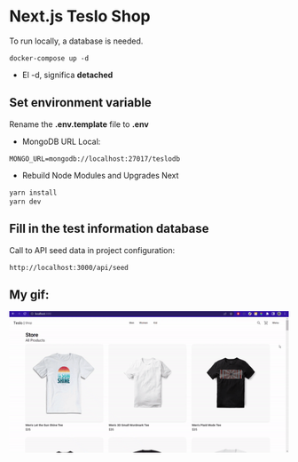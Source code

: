 # Next.js Teslo Shop

To run locally, a database is needed.

```
docker-compose up -d
```

- El -d, significa **detached**

## Set environment variable

Rename the **.env.template** file to **.env**

- MongoDB URL Local:

```
MONGO_URL=mongodb://localhost:27017/teslodb
```

- Rebuild Node Modules and Upgrades Next

```
yarn install
yarn dev
```

## Fill in the test information database

Call to API seed data in project configuration:

```
http://localhost:3000/api/seed
```

<!-- upload gif -->

## My gif:

![teslo](https://github.com/frgryr2001/Teslo-shop/blob/main/gif/home.gif)
